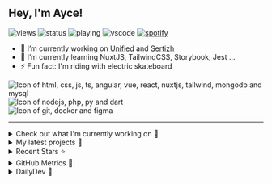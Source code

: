## Hey, I'm Ayce!
![views](https://komarev.com/ghpvc/?username=Ayce45)
![status](https://nocache.advaith.workers.dev?url=https://img.shields.io/endpoint?url=https://dev.discordprofiles.me/api/badge/status/538785123987095556?simple=true)
![playing](https://nocache.advaith.workers.dev?url=https://img.shields.io/endpoint?url=https://dev.discordprofiles.me/api/badge/playing/538785123987095556)
![vscode](https://nocache.advaith.workers.dev?url=https://img.shields.io/endpoint?url=https://dev.discordprofiles.me/api/badge/vscode/538785123987095556)
[![spotify](https://nocache.advaith.workers.dev?url=https://img.shields.io/endpoint?url=https://dev.discordprofiles.me/api/badge/spotify/538785123987095556)](https://dev.discordprofiles.me/openspotify/538785123987095556)

- 🔭 I’m currently working on <a href="https://link-u.nified.com/">Unified</a> and <a href="https://sertizh.fr/">Sertizh</a>
- 🌱 I’m currently learning NuxtJS, TailwindCSS, Storybook, Jest ...
- ⚡ Fun fact: I'm riding with electric skateboard

<div>
  <img src="https://skillicons.dev/icons?i=html,css,js,ts,angular,vue,react,nuxtjs,tailwind,mongodb,mysql" alt="Icon of html, css, js, ts, angular, vue, react, nuxtjs, tailwind, mongodb and mysql">
</div>
<div>
  <img src="https://skillicons.dev/icons?i=nodejs,php,py,dart" alt="Icon of nodejs, php, py and dart">
</div>
<div>
  <img src="https://skillicons.dev/icons?i=git,dart,docker,figma" alt="Icon of git, docker and figma">
</div>

<hr>

<details>
  <summary>Check out what I'm currently working on 👷</summary>
  

- [Ayce45/gmail-pop3-auto-refresh](https://github.com/Ayce45/gmail-pop3-auto-refresh) - Chrome/Firefox extension to refresh unlimited POP3 email accounts of Gmail with a frequency of one minute for free. (1 week ago)
- [Ayce45/Ayce45.github.io](https://github.com/Ayce45/Ayce45.github.io) - My personal website (3 weeks ago)
- [Ayce45/.github](https://github.com/Ayce45/.github) - .github template (1 month ago)
- [Ayce45/bookmark-landing-page](https://github.com/Ayce45/bookmark-landing-page) - Landing page challenge (2 months ago)
- [dunglas/vaccin.click](https://github.com/dunglas/vaccin.click) - Une extension Firefox pour trouver et réserver automatiquement votre créneau de vaccination COVID-19. (3 months ago)
</details>

<details>
  <summary>My latest projects 🌱</summary>
  

- [Ayce45/.github](https://github.com/Ayce45/.github) - .github template
- [Ayce45/bookmark-landing-page](https://github.com/Ayce45/bookmark-landing-page) - Landing page challenge
- [Ayce45/rock-paper-scissors](https://github.com/Ayce45/rock-paper-scissors) - Simple rock paper scissors in vuejs and tailwindcss
- [Ayce45/speed-module-stpbb](https://github.com/Ayce45/speed-module-stpbb) - Speed module for stpbb demo
- [Ayce45/sunnyside-agency-landing-page](https://github.com/Ayce45/sunnyside-agency-landing-page) - Landing page challenge
</details>

<details>
  <summary>Recent Stars ⭐</summary>
  

- [ngneat/falso](https://github.com/ngneat/falso) - All the Fake Data for All Your Real Needs 🙂 (1 day ago)
- [tandpfun/skill-icons](https://github.com/tandpfun/skill-icons) - Showcase your skills on your Github readme or resumé with ease ✨ (1 week ago)
- [lowlighter/metrics](https://github.com/lowlighter/metrics) - 📊 An infographics generator with 30&#43; plugins and 200&#43; options to display stats about your GitHub account and render them as SVG, Markdown, PDF or JSON! (4 weeks ago)
- [Ayce45/gmail-pop3-auto-refresh](https://github.com/Ayce45/gmail-pop3-auto-refresh) - Chrome/Firefox extension to refresh unlimited POP3 email accounts of Gmail with a frequency of one minute for free. (1 month ago)
- [tailwindlabs/tailwindcss](https://github.com/tailwindlabs/tailwindcss) - A utility-first CSS framework for rapid UI development. (3 months ago)
</details>

<details>
  <summary>GitHub Metrics 🌊</summary>
  
  <img align="center" src="/github-metrics.svg" alt="Metrics" width="400">
</details>

<details>
  <summary>DailyDev 📖</summary>
  
  <a href="https://app.daily.dev/Ayce"><img src="https://api.daily.dev/devcards/6f27abf04ef249b1a106e3ddb7e7cda4.png?r=tkh" width="400" alt="Evan JUGE's Dev Card"/></a>
</details>
